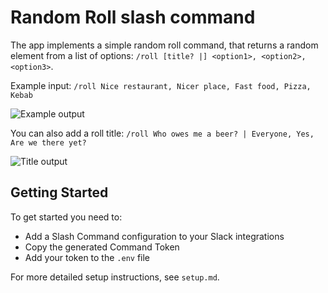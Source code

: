 # Random Roll slash command

The app implements a simple random roll command, that returns a random element from a list of options: `/roll [title? |] <option1>, <option2>, <option3>`. 

Example input: `/roll Nice restaurant, Nicer place, Fast food, Pizza, Kebab`

![Example output](https://cdn.glitch.com/76ac8af4-4c4e-4601-ab31-b37eefe39d6b%2Froller.png?1519939827383)

You can also add a roll title: `/roll Who owes me a beer? | Everyone, Yes, Are we there yet?`

![Title output](https://cdn.glitch.com/76ac8af4-4c4e-4601-ab31-b37eefe39d6b%2Froller2.png?1519939706883)

## Getting Started
To get started you need to:
- Add a Slash Command configuration to your Slack integrations
- Copy the generated Command Token
- Add your token to the `.env` file

For more detailed setup instructions, see `setup.md`.